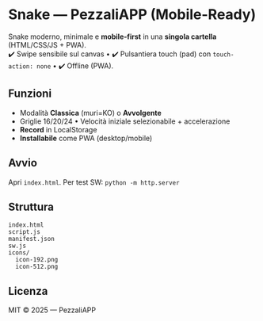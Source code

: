 # Snake — PezzaliAPP (Mobile-Ready)

Snake moderno, minimale e **mobile-first** in una **singola cartella** (HTML/CSS/JS + PWA).  
✔️ Swipe sensibile sul canvas • ✔️ Pulsantiera touch (pad) con `touch-action: none` • ✔️ Offline (PWA).

## Funzioni
- Modalità **Classica** (muri=KO) o **Avvolgente**
- Griglie 16/20/24 • Velocità iniziale selezionabile + accelerazione
- **Record** in LocalStorage
- **Installabile** come PWA (desktop/mobile)

## Avvio
Apri `index.html`. Per test SW: `python -m http.server`

## Struttura
```
index.html
script.js
manifest.json
sw.js
icons/
  icon-192.png
  icon-512.png
```

## Licenza
MIT © 2025 — PezzaliAPP
